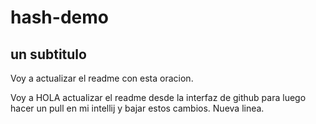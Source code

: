 # hash-demo

## un subtitulo
Voy a actualizar el readme con esta oracion. 

Voy a HOLA actualizar el readme desde la interfaz de github para luego hacer un pull en mi intellij y bajar estos cambios.
Nueva linea.



